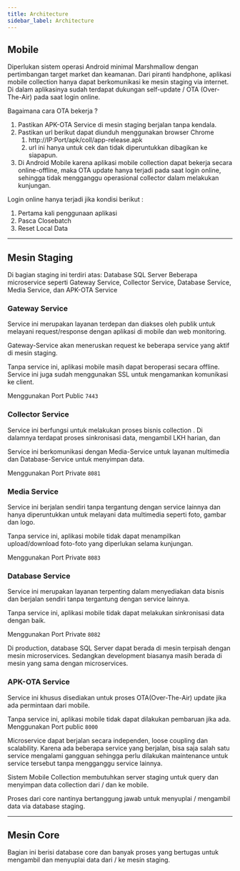 ```yaml
---
title: Architecture
sidebar_label: Architecture
---
```



## Mobile
Diperlukan sistem operasi Android minimal Marshmallow dengan pertimbangan target market dan keamanan.
Dari piranti handphone, aplikasi mobile collection hanya dapat berkomunikasi ke mesin staging via internet. Di dalam aplikasinya sudah terdapat dukungan self-update / OTA (Over-The-Air) pada saat login online.

Bagaimana cara OTA bekerja ?
1. Pastikan APK-OTA Service di mesin staging berjalan tanpa kendala.
1. Pastikan url berikut dapat diunduh menggunakan browser Chrome
    1. http://IP:Port/apk/coll/app-release.apk
    1. url ini hanya untuk cek dan tidak diperuntukkan dibagikan ke siapapun.
1. Di Android Mobile karena aplikasi mobile collection dapat bekerja secara online-offline, maka OTA update hanya terjadi pada saat login online, sehingga tidak mengganggu operasional collector dalam melakukan kunjungan.

Login online hanya terjadi jika kondisi berikut :
1. Pertama kali penggunaan aplikasi
1. Pasca Closebatch
1. Reset Local Data

---
## Mesin Staging

Di bagian staging ini terdiri atas:
Database SQL Server
Beberapa microservice seperti Gateway Service, Collector Service, Database Service, Media Service, dan APK-OTA Service

### Gateway Service
Service ini merupakan layanan terdepan dan diakses oleh publik untuk melayani request/response dengan aplikasi di mobile dan web monitoring.  

Gateway-Service akan meneruskan request ke beberapa service yang aktif di mesin staging.  

Tanpa service ini, aplikasi mobile masih dapat beroperasi secara offline. 
Service ini juga sudah menggunakan SSL untuk mengamankan komunikasi ke client.

Menggunakan Port Public `7443`

### Collector Service
Service ini berfungsi untuk melakukan proses bisnis collection . Di dalamnya terdapat proses sinkronisasi data, mengambil LKH harian, dan  

Service ini berkomunikasi dengan Media-Service untuk layanan multimedia dan Database-Service untuk menyimpan data.

Menggunakan Port Private `8081`

### Media Service
Service ini berjalan sendiri tanpa tergantung dengan service lainnya dan hanya diperuntukkan untuk melayani data multimedia seperti foto, gambar dan logo. 

Tanpa service ini, aplikasi mobile tidak dapat menampilkan upload/download foto-foto yang diperlukan selama kunjungan. 

Menggunakan Port Private `8083`

### Database Service
Service ini merupakan layanan terpenting dalam menyediakan data bisnis dan berjalan sendiri tanpa tergantung dengan service lainnya.

Tanpa service ini, aplikasi mobile tidak dapat melakukan sinkronisasi data dengan baik.

Menggunakan Port Private `8082`

Di production, database SQL Server dapat berada di mesin terpisah dengan mesin microservices. Sedangkan development biasanya masih berada di mesin yang sama dengan microservices.

### APK-OTA Service
Service ini khusus disediakan untuk proses OTA(Over-The-Air) update jika ada permintaan dari mobile.

Tanpa service ini, aplikasi mobile tidak dapat dilakukan pembaruan jika ada.
Menggunakan Port public `8000`

Microservice dapat berjalan secara independen, loose coupling dan scalability.  Karena ada beberapa service yang berjalan, bisa saja salah satu service mengalami gangguan sehingga perlu dilakukan maintenance untuk service tersebut tanpa mengganggu service lainnya.

Sistem Mobile Collection membutuhkan server staging untuk query dan menyimpan data collection dari / dan ke mobile. 

Proses dari core nantinya bertanggung jawab untuk menyuplai / mengambil data via database staging.

---
## Mesin Core
Bagian ini berisi database core dan banyak proses yang bertugas untuk mengambil dan menyuplai data dari / ke mesin staging.



